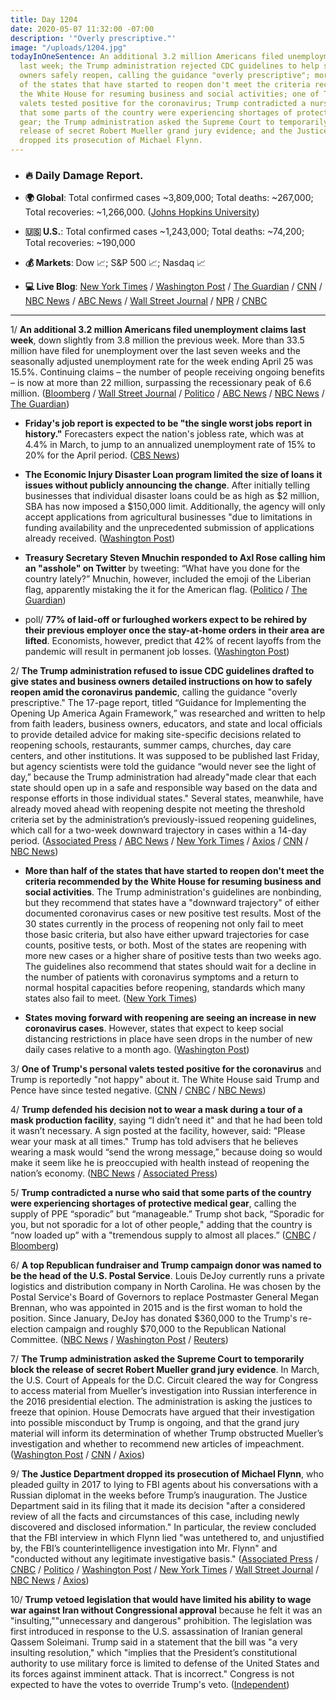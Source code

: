 ```yaml
---
title: Day 1204
date: 2020-05-07 11:32:00 -07:00
description: '"Overly prescriptive."'
image: "/uploads/1204.jpg"
todayInOneSentence: An additional 3.2 million Americans filed unemployment claims
  last week; the Trump administration rejected CDC guidelines to help states and business
  owners safely reopen, calling the guidance "overly prescriptive"; more than half
  of the states that have started to reopen don't meet the criteria recommended by
  the White House for resuming business and social activities; one of Trump's personal
  valets tested positive for the coronavirus; Trump contradicted a nurse who said
  that some parts of the country were experiencing shortages of protective medical
  gear; the Trump administration asked the Supreme Court to temporarily block the
  release of secret Robert Mueller grand jury evidence; and the Justice Department
  dropped its prosecution of Michael Flynn.
---
```


* ### 🔥 Daily Damage Report.

* **🌍 Global**: Total confirmed cases \~3,809,000; Total deaths: \~267,000; Total recoveries: \~1,266,000. ([Johns Hopkins University](https://coronavirus.jhu.edu/map.html))

* **🇺🇸 U.S.**: Total confirmed cases \~1,243,000; Total deaths: \~74,200; Total recoveries: \~190,000

* **💰 Markets**: Dow 📈; S&P 500 📈; Nasdaq 📈

* **💻 Live Blog**: [New York Times](https://www.nytimes.com/2020/05/07/us/coronavirus-updates.html?action=click&module=Spotlight&pgtype=Homepage) / [Washington Post](https://www.washingtonpost.com/nation/2020/05/07/coronavirus-update-us/) / [The Guardian](https://www.theguardian.com/world/live/2020/may/07/coronavirus-us-live-donald-trump-shelves-cdc-reopening-guidelines-cuomo-latest-news-updates) / [CNN](https://www.cnn.com/us/live-news/us-coronavirus-update-05-07-20/index.html) / [NBC News](https://www.nbcnews.com/health/health-news/live-blog/2020-05-07-coronavirus-news-n1201801) / [ABC News](https://abcnews.go.com/Politics/government-coronavirus-response-updates-democrat-senator-demands-information/story?id=70552472&cid=clicksource_4380645_2_heads_hero_live_hero_hed) / [Wall Street Journal](https://www.wsj.com/livecoverage/coronavirus-2020-05-07?mod=theme_coronavirus-ribbon) / [NPR](https://www.npr.org/sections/coronavirus-live-updates) / [CNBC](https://www.cnbc.com/2020/05/07/coronavirus-latest-updates.html)

---

1/ **An additional 3.2 million Americans filed unemployment claims last week**, down slightly from 3.8 million the previous week. More than 33.5 million have filed for unemployment over the last seven weeks and the seasonally adjusted unemployment rate for the week ending April 25 was 15.5%. Continuing claims – the number of people receiving ongoing benefits – is now at more than 22 million, surpassing the recessionary peak of 6.6 million. ([Bloomberg](https://www.bloomberg.com/news/articles/2020-05-07/another-3-17-million-filed-for-u-s-jobless-benefits-last-week?srnd=premium&sref=MIBMEEoj) / [Wall Street Journal](https://www.wsj.com/articles/unemployment-benefits-weekly-jobless-claims-coronavirus-05-07-2020-11588813872?mod=article_inline&mod=hp_lead_pos1) / [Politico](https://www.politico.com/news/2020/05/07/coronavirus-unemployment-claims-numbers-242131) / [ABC News](https://abcnews.go.com/Business/million-people-filed-unemployment-bringing-coronavirus-crisis-total/story?id=70552474) / [NBC News](https://www.nbcnews.com/business/economy/weekly-initial-jobless-claims-slowed-3-million-week-n1201586) / [The Guardian](https://www.theguardian.com/business/2020/may/07/us-unemployment-jobless-coronavirus-economy))

* **Friday's job report is expected to be "the single worst jobs report in history."** Forecasters expect the nation's jobless rate, which was at 4.4% in March, to jump to an annualized unemployment rate of 15% to 20% for the April period. ([CBS News](https://www.cbsnews.com/news/unemployment-rate-brace-for-the-single-worst-jobs-report-in-history/))

* **The Economic Injury Disaster Loan program limited the size of loans it issues without publicly announcing the change**. After initially telling businesses that individual disaster loans could be as high as $2 million, SBA has now imposed a $150,000 limit. Additionally, the agency will only accept applications from agricultural businesses "due to limitations in funding availability and the unprecedented submission of applications already received. ([Washington Post](https://www.washingtonpost.com/business/2020/05/07/sba-disaster-loans/))

* **Treasury Secretary Steven Mnuchin responded to Axl Rose calling him an "asshole" on Twitter** by tweeting: “What have you done for the country lately?” Mnuchin, however, included the emoji of the Liberian flag, apparently mistaking the it for the American flag. ([Politico](https://www.politico.com/news/2020/05/07/twitter-steven-mnuchin-242153) / [The Guardian](https://www.theguardian.com/us-news/2020/may/07/axl-rose-steve-mnuchin-twitter-spat-us-liberia-flags-mix-up))

* poll/ **77% of laid-off or furloughed workers expect to be rehired by their previous employer once the stay-at-home orders in their area are lifted**. Economists, however, predict that 42% of recent layoffs from the pandemic will result in permanent job losses. ([Washington Post](https://www.washingtonpost.com/business/2020/05/07/nearly-80-percent-laid-off-workers-believe-they-will-return-their-old-job-post-ipsos-poll-finds/))

2/ **The Trump administration refused to issue CDC guidelines drafted to give states and business owners detailed instructions on how to safely reopen amid the coronavirus pandemic**, calling the guidance "overly prescriptive." The 17-page report, titled “Guidance for Implementing the Opening Up America Again Framework,” was researched and written to help from faith leaders, business owners, educators, and state and local officials to provide detailed advice for making site-specific decisions related to reopening schools, restaurants, summer camps, churches, day care centers, and other institutions. It was supposed to be published last Friday, but agency scientists were told the guidance “would never see the light of day,” because the Trump administration had already"made clear that each state should open up in a safe and responsible way based on the data and response efforts in those individual states." Several states, meanwhile, have already moved ahead with reopening despite not meeting the threshold criteria set by the administration’s previously-issued reopening guidelines, which call for a two-week downward trajectory in cases within a 14-day period. ([Associated Press](https://apnews.com/7a00d5fba3249e573d2ead4bd323a4d4) / [ABC News](https://abcnews.go.com/Politics/trump-white-house-issue-detailed-cdc-guidelines-states/story?id=70552473) / [New York Times](https://www.nytimes.com/2020/05/07/us/coronavirus-updates.html#link-4d8bd049) / [Axios](https://www.axios.com/white-house-coronavirus-task-force-cdc-guidelines-60786909-00a7-4ecd-8a9d-3c19b1eb65d1.html) / [CNN](https://www.cnn.com/2020/05/07/politics/cdc-guidance-coronavirus-reopen-america/) / [NBC News](https://www.nbcnews.com/politics/white-house/white-house-returned-cdc-guidelines-reopening-economy-requesting-revisions-n1202066))

* **More than half of the states that have started to reopen don't meet the criteria recommended by the White House for resuming business and social activities**. The Trump administration's guidelines are nonbinding, but they recommend that states have a "downward trajectory" of either documented coronavirus cases or new positive test results. Most of the 30 states currently in the process of reopening not only fail to meet those basic criteria, but also have either upward trajectories for case counts, positive tests, or both. Most of the states are reopening with more new cases or a higher share of positive tests than two weeks ago. The guidelines also recommend that states should wait for a decline in the number of patients with coronavirus symptoms and a return to normal hospital capacities before reopening, standards which many states also fail to meet. ([New York Times](https://www.nytimes.com/interactive/2020/05/07/us/coronavirus-states-reopen-criteria.html))

* **States moving forward with reopening are seeing an increase in new coronavirus cases**. However, states that expect to keep social distancing restrictions in place have seen drops in the number of new daily cases relative to a month ago. ([Washington Post](https://www.washingtonpost.com/politics/2020/05/05/states-moving-forward-with-reopening-are-seeing-increases-new-coronavirus-cases/))

3/ **One of Trump's personal valets tested positive for the coronavirus** and Trump is reportedly "not happy" about it. The White House said Trump and Pence have since tested negative. ([CNN](https://www.cnn.com/2020/05/07/politics/trump-valet-tests-positive-covid-19/index.html) / [CNBC](https://www.cnbc.com/2020/05/07/coronavirus-trump-military-aide-at-white-house-tests-positive-for-covid-19.html) / [NBC News](https://www.nbcnews.com/politics/white-house/military-official-working-white-house-tests-positive-coronavirus-n1202061))

4/ **Trump defended his decision not to wear a mask during a tour of a mask production facility**, saying “I didn’t need it" and that he had been told it wasn’t necessary. A sign posted at the facility, however, said: "Please wear your mask at all times." Trump has told advisers that he believes wearing a mask would “send the wrong message,” because doing so would make it seem like he is preoccupied with health instead of reopening the nation’s economy. ([NBC News](https://www.nbcnews.com/politics/white-house/trump-defends-decision-not-wear-mask-during-factory-tour-n1201371) / [Associated Press](https://apnews.com/7dce310db6e85b31d735e81d0af6769c))

5/ **Trump contradicted a nurse who said that some parts of the country were experiencing shortages of protective medical gear**, calling the supply of PPE “sporadic” but “manageable.” Trump shot back, “Sporadic for you, but not sporadic for a lot of other people," adding that the country is “now loaded up” with a "tremendous supply to almost all places.” ([CNBC](https://www.cnbc.com/2020/05/06/coronavirus-equipment-trump-rebukes-nurse-in-white-house-exchange.html) / [Bloomberg](https://www.bloomberg.com/news/articles/2020-05-06/trump-contradicts-nurse-who-reports-shortages-of-protective-gear?sref=MIBMEEoj))

6/ **A top Republican fundraiser and Trump campaign donor was named to be the head of the U.S. Postal Service**. Louis DeJoy currently runs a private logistics and distribution company in North Carolina. He was chosen by the Postal Service's Board of Governors to replace Postmaster General Megan Brennan, who was appointed in 2015 and is the first woman to hold the position. Since January, DeJoy has donated $360,000 to the Trump's re-election campaign and roughly $70,000 to the Republican National Committee. ([NBC News](https://www.nbcnews.com/politics/donald-trump/trump-appoint-top-republican-donor-lead-struggling-u-s-postal-n1201666) / [Washington Post](https://www.washingtonpost.com/politics/top-republican-fundraiser-and-trump-ally-to-be-named-postmaster-general-giving-president-new-influence-over-postal-service-officials-say/2020/05/06/25cde93c-8fd4-11ea-8df0-ee33c3f5b0d6_story.html) / [Reuters](https://www.reuters.com/article/us-usa-postmaster-idUSKBN22J09T))

7/ **The Trump administration asked the Supreme Court to temporarily block the release of secret Robert Mueller grand jury evidence**. In March, the U.S. Court of Appeals for the D.C. Circuit cleared the way for Congress to access material from Mueller’s investigation into Russian interference in the 2016 presidential election. The administration is asking the justices to freeze that opinion. House Democrats have argued that their investigation into possible misconduct by Trump is ongoing, and that the grand jury material will inform its determination of whether Trump obstructed Mueller’s investigation and whether to recommend new articles of impeachment. ([Washington Post](https://www.washingtonpost.com/politics/courts_law/trump-administration-asks-supreme-court-to-stop-release-of-mueller-material/2020/05/07/c6d85df6-9080-11ea-a0bc-4e9ad4866d21_story.html) / [CNN](https://www.cnn.com/2020/05/07/politics/mueller-documents-trump-grand-jury-supreme-court/index.html) / [Axios](https://www.axios.com/trump-administration-supreme-court-mueller-grand-jury-55e390bf-7ad3-4f80-8cc6-ae50e1386568.html))

9/ **The Justice Department dropped its prosecution of Michael Flynn**, who pleaded guilty in 2017 to lying to FBI agents about his conversations with a Russian diplomat in the weeks before Trump’s inauguration. The Justice Department said in its filing that it made its decision "after a considered review of all the facts and circumstances of this case, including newly discovered and disclosed information." In particular, the review concluded that the FBI interview in which Flynn lied "was untethered to, and unjustified by, the FBI’s counterintelligence investigation into Mr. Flynn" and "conducted without any legitimate investigative basis." ([Associated Press](https://apnews.com/ae1ad252bb13490db2ceffc5d17b6d92) / [CNBC](https://www.cnbc.com/2020/05/07/michael-flynn-criminal-case-dropped-by-justice-department.html) / [Politico](https://www.politico.com/news/2020/05/07/top-prosecutor-in-flynn-case-abruptly-withdraws-amid-trump-attacks-243107) / [Washington Post](https://www.washingtonpost.com/local/legal-issues/justice-dept-moves-to-void-michael-flynns-conviction-in-muellers-russia-probe/2020/05/07/9bd7885e-679d-11ea-b313-df458622c2cc_story.html) / [New York Times](https://www.nytimes.com/2020/05/07/us/politics/michael-flynn-case-dropped.html?action=click&module=Top%20Stories&pgtype=Homepage) / [Wall Street Journal](https://www.wsj.com/articles/justice-department-to-drop-case-against-mike-flynn-11588878267?mod=breakingnews) / [NBC News](https://www.nbcnews.com/politics/donald-trump/justice-department-drops-case-against-ex-trump-adviser-michael-flynn-n1202286) / [Axios](https://www.axios.com/michael-flynn-justice-department-drops-prosecution-95c1e1e7-e4f3-474a-b112-b47dbd9cd54a.html))

10/ **Trump vetoed legislation that would have limited his ability to wage war against Iran without Congressional approval** because he felt it was an "insulting,""unnecessary and dangerous" prohibition. The legislation was first introduced in response to the U.S. assassination of Iranian general Qassem Soleimani. Trump said in a statement that the bill was "a very insulting resolution," which "implies that the President’s constitutional authority to use military force is limited to defense of the United States and its forces against imminent attack. That is incorrect." Congress is not expected to have the votes to override Trump's veto. ([Independent](https://www.independent.co.uk/news/world/americas/us-politics/trump-veto-us-senate-law-iran-war-congress-authority-a9503406.html))